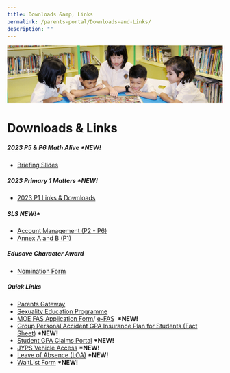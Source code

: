 ```yaml
---
title: Downloads &amp; Links
permalink: /parents-portal/Downloads-and-Links/
description: ""
---
```

![](/images/banner.gif)

Downloads &amp; Links
=================
##### **2023 P5 &amp; P6 Math Alive&nbsp;\*NEW!**
* [Briefing Slides]()

##### **2023 Primary 1 Matters&nbsp;\*NEW!**

*   [2023 P1 Links &amp; Downloads](https://go.gov.sg/jyps2023p1)

##### **SLS&nbsp;NEW!\***

*   [Account Management (P2 - P6)](/files/SLS%20AccountManagement.pdf)
*   [Annex A and B (P1)](/files/2Annex%20A%20and%20B%20for%20SLS_P1.pdf)

##### **Edusave Character Award**

*   [Nomination Form](/files/Nomination%20Form.pdf)


##### **Quick Links**

*   [Parents Gateway](/files/parentsgateway.pdf)<br>
*   [Sexuality Education Programme](/departments/CCE/Sexuality-Education-Programme-SEd/)<br>
*   [MOE FAS Application Form](/files/ggasform.pdf)/&nbsp;[e-FAS](https://go.gov.sg/moe-efas)&nbsp;&nbsp;**\*NEW!**<br>
*   [Group Personal Accident GPA Insurance Plan for Students (Fact Sheet)](/files/pfsy2023.pdf)&nbsp;**\*NEW!**<br>
*   [Student GPA Claims Portal](https://studentgpa.incomegroupins.com.sg/)&nbsp;**\*NEW!**<br>
*   [JYPS Vehicle Access](https://go.gov.sg/jyps-vehicle-access)&nbsp;**\*NEW!**     <br> 
*   [Leave of Absence (LOA)](https://go.gov.sg/jyps-loa)&nbsp;**\*NEW!**<br>
*   [WaitList Form](https://go.gov.sg/jypswaitlistform)&nbsp;**\*NEW!**